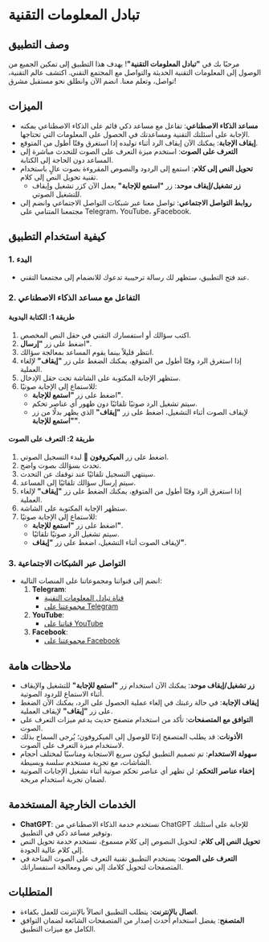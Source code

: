 # تبادل المعلومات التقنية

## وصف التطبيق

مرحبًا بك في **"تبادل المعلومات التقنية"**! يهدف هذا التطبيق إلى تمكين الجميع من الوصول إلى المعلومات التقنية الحديثة والتواصل مع المجتمع التقني. اكتشف عالم التقنية، تواصل، وتعلم معنا. انضم الآن وانطلق نحو مستقبل مشرق!

## الميزات

- **مساعد الذكاء الاصطناعي**: تفاعل مع مساعد ذكي قائم على الذكاء الاصطناعي يمكنه الإجابة على أسئلتك التقنية ومساعدتك في الحصول على المعلومات التي تحتاجها.
- **إيقاف الإجابة**: يمكنك الآن إيقاف الرد أثناء توليده إذا استغرق وقتًا أطول من المتوقع.
- **التعرف على الصوت**: استخدم ميزة التعرف على الصوت للتحدث مباشرة إلى المساعد دون الحاجة إلى الكتابة.
- **تحويل النص إلى كلام**: استمع إلى الردود والنصوص المقروءة بصوت عالٍ باستخدام تقنية تحويل النص إلى كلام.
  - **زر تشغيل/إيقاف موحد**: زر **"استمع للإجابة"** يعمل الآن كزر تشغيل وإيقاف للتشغيل الصوتي.
- **روابط التواصل الاجتماعي**: تواصل معنا عبر شبكات التواصل الاجتماعي وانضم إلى مجتمعنا المتنامي على Telegram، YouTube، وFacebook.

## كيفية استخدام التطبيق

### 1. البدء

- عند فتح التطبيق، ستظهر لك رسالة ترحيبية تدعوك للانضمام إلى مجتمعنا التقني.

### 2. التفاعل مع مساعد الذكاء الاصطناعي

#### طريقة 1: الكتابة اليدوية

1. اكتب سؤالك أو استفسارك التقني في حقل النص المخصص.
2. اضغط على زر **"إرسال"**.
3. انتظر قليلاً بينما يقوم المساعد بمعالجة سؤالك.
4. إذا استغرق الرد وقتًا أطول من المتوقع، يمكنك الضغط على زر **"إيقاف"** لإلغاء العملية.
5. ستظهر الإجابة المكتوبة على الشاشة تحت حقل الإدخال.
6. للاستماع إلى الإجابة صوتيًا:
   - اضغط على زر **"استمع للإجابة"**.
   - سيتم تشغيل الرد صوتيًا تلقائيًا دون ظهور أي عناصر تحكم.
   - لإيقاف الصوت أثناء التشغيل، اضغط على زر **"إيقاف"** الذي يظهر بدلًا من زر **"استمع للإجابة"**.

#### طريقة 2: التعرف على الصوت

1. اضغط على زر **الميكروفون 🎤** لبدء التسجيل الصوتي.
2. تحدث بسؤالك بصوت واضح.
3. سينتهي التسجيل تلقائيًا عند توقفك عن التحدث.
4. سيتم إرسال سؤالك تلقائيًا إلى المساعد.
5. إذا استغرق الرد وقتًا أطول من المتوقع، يمكنك الضغط على زر **"إيقاف"** لإلغاء العملية.
6. ستظهر الإجابة المكتوبة على الشاشة.
7. للاستماع إلى الإجابة صوتيًا:
   - اضغط على زر **"استمع للإجابة"**.
   - سيتم تشغيل الرد صوتيًا تلقائيًا.
   - لإيقاف الصوت أثناء التشغيل، اضغط على زر **"إيقاف"**.

### 3. التواصل عبر الشبكات الاجتماعية

- انضم إلى قنواتنا ومجموعاتنا على المنصات التالية:
  1. **Telegram**:
     - [قناة تبادل المعلومات التقنية](https://t.me/echangetec)
     - [مجموعتنا على Telegram](https://t.me/Youness_be)
  2. **YouTube**:
     - [قناتنا على YouTube](https://www.youtube.com/@echangetec)
  3. **Facebook**:
     - [مجموعتنا على Facebook](https://www.facebook.com/groups/1802881706649541/?ref=share)

## ملاحظات هامة

- **زر تشغيل/إيقاف موحد**: يمكنك الآن استخدام زر **"استمع للإجابة"** للتشغيل والإيقاف أثناء الاستماع للردود الصوتية.
- **إيقاف الإجابة**: في حالة رغبتك في إلغاء عملية الحصول على الرد، يمكنك الآن الضغط على زر **"إيقاف"** لإيقاف العملية.
- **التوافق مع المتصفحات**: تأكد من استخدام متصفح حديث يدعم ميزات التعرف على الصوت.
- **الأذونات**: قد يطلب المتصفح إذنًا للوصول إلى الميكروفون؛ يُرجى السماح بذلك لاستخدام ميزة التعرف على الصوت.
- **سهولة الاستخدام**: تم تصميم التطبيق ليكون سريع الاستجابة ومناسبًا لمختلف أحجام الشاشات، مع تجربة مستخدم سلسة وبسيطة.
- **إخفاء عناصر التحكم**: لن تظهر أي عناصر تحكم صوتية أثناء تشغيل الإجابات الصوتية لضمان تجربة استخدام مريحة.

## الخدمات الخارجية المستخدمة

- **ChatGPT**: نستخدم خدمة الذكاء الاصطناعي من ChatGPT للإجابة على أسئلتك وتوفير مساعد ذكي في التطبيق.
- **تحويل النص إلى كلام**: لتحويل النصوص إلى كلام مسموع، نستخدم خدمة تحويل النص إلى كلام عالية الجودة.
- **التعرف على الصوت**: يستخدم التطبيق تقنية التعرف على الصوت المتاحة في المتصفحات لتحويل كلامك إلى نص ومعالجة استفساراتك.

## المتطلبات

- **اتصال بالإنترنت**: يتطلب التطبيق اتصالاً بالإنترنت للعمل بكفاءة.
- **المتصفح**: يفضل استخدام أحدث إصدار من المتصفحات الشائعة لضمان التوافق الكامل مع ميزات التطبيق.